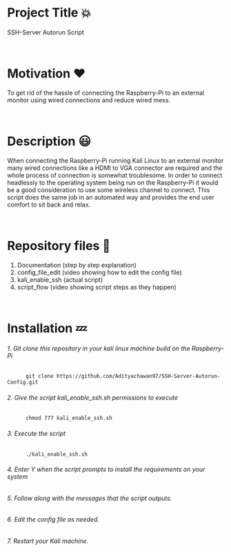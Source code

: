 # Project Title :boom:
SSH-Server Autorun Script

<br/>

# Motivation :heart:
To get rid of the hassle of connecting the Raspberry-Pi to an external monitor using wired connections and reduce wired mess.

<br/>

# Description :smiley:
When connecting the Raspberry-Pi running Kali Linux to an external monitor many wired connections like a HDMI to VGA connector are required and the whole process of connection is somewhat troublesome. In order to connect headlessly to the operating system being run on the Raspberry-Pi it would be a good consideration to use some wireless channel to connect. This script does the same job in an automated way and provides the end user comfort to sit back and relax.

<br/>

# Repository files :eyes:
1. Documentation (step by step explanation)
2. config_file_edit (video showing how to edit the config file)
3.  kali_enable_ssh (actual script)
4.  script_flow (video showing script steps as they happen)

<br/>

# Installation :zzz:

###### 1. Git clone this repository in your kali linux machine build on the Raspberry-Pi
       
          git clone https://github.com/Adityachawan97/SSH-Server-Autorun-Config.git

###### 2. Give the script kali_enable_ssh.sh permissions to execute 
               
          chmod 777 kali_enable_ssh.sh          

###### 3. Execute the script 
       
          ./kali_enable_ssh.sh       


###### 4. Enter Y when the script prompts to install the requirements on your system

###### 5. Follow along with the messages that the script outputs.

###### 6. Edit the config file as needed.

###### 7. Restart your Kali machine.

